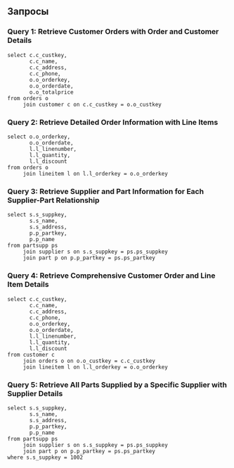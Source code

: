 ## Запросы ##
   
### Query 1: Retrieve Customer Orders with Order and Customer Details ###   
```
select c.c_custkey, 
       c.c_name, 
       c.c_address, 
       c.c_phone,
       o.o_orderkey,
       o.o_orderdate,
       o.o_totalprice
from orders o
     join customer c on c.c_custkey = o.o_custkey
```     
### Query 2: Retrieve Detailed Order Information with Line Items ###   
```     
select o.o_orderkey,
       o.o_orderdate,
       l.l_linenumber,
       l.l_quantity,
       l.l_discount
from orders o
     join lineitem l on l.l_orderkey = o.o_orderkey 
```     
### Query 3: Retrieve Supplier and Part Information for Each Supplier-Part Relationship ###   
```     
select s.s_suppkey,
       s.s_name,
       s.s_address,
       p.p_partkey,
       p.p_name
from partsupp ps
     join supplier s on s.s_suppkey = ps.ps_suppkey
     join part p on p.p_partkey = ps.ps_partkey
```      
### Query 4: Retrieve Comprehensive Customer Order and Line Item Details ###   
```     
select c.c_custkey, 
       c.c_name, 
       c.c_address, 
       c.c_phone,
       o.o_orderkey,
       o.o_orderdate,
       l.l_linenumber,
       l.l_quantity,
       l.l_discount
from customer c 
     join orders o on o.o_custkey = c.c_custkey
     join lineitem l on l.l_orderkey = o.o_orderkey      
```     
### Query 5: Retrieve All Parts Supplied by a Specific Supplier with Supplier Details ###   
```
select s.s_suppkey,
       s.s_name,
       s.s_address,
       p.p_partkey,
       p.p_name
from partsupp ps
     join supplier s on s.s_suppkey = ps.ps_suppkey
     join part p on p.p_partkey = ps.ps_partkey
where s.s_suppkey = 1002
```
   

